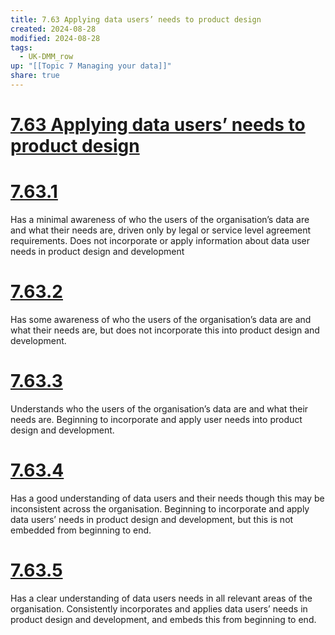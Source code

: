 ```yaml
---
title: 7.63 Applying data users’ needs to product design
created: 2024-08-28
modified: 2024-08-28
tags:
  - UK-DMM_row
up: "[[Topic 7 Managing your data]]"
share: true
---
```

# [7.63 Applying data users’ needs to product design](7.63%20Applying%20data%20users%E2%80%99%20needs%20to%20product%20design.md)
# [7.63.1](7.63.1.md)

Has a minimal awareness of who the users of the organisation’s data are and what their needs are, driven only by legal or service level agreement requirements. Does not incorporate or apply information about data user needs in product design and development

# [7.63.2](7.63.2.md)

Has some awareness of who the users of the organisation’s data are and what their needs are, but does not incorporate this into product design and development.

# [7.63.3](7.63.3.md)

Understands who the users of the organisation’s data are and what their needs are. Beginning to incorporate and apply user needs into product design and development.

# [7.63.4](7.63.4.md)

Has a good understanding of data users and their needs though this may be inconsistent across the organisation. Beginning to incorporate and apply data users’ needs in product design and development, but this is not embedded from beginning to end.

# [7.63.5](7.63.5.md)

Has a clear understanding of data users needs in all relevant areas of the organisation. Consistently incorporates and applies data users’ needs in product design and development, and embeds this from beginning to end.
